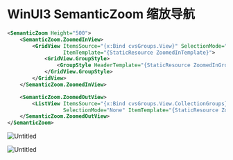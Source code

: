 # WinUI3 SemanticZoom 缩放导航

```xml
<SemanticZoom Height="500">
    <SemanticZoom.ZoomedInView>
        <GridView ItemsSource="{x:Bind cvsGroups.View}" SelectionMode="None"
                  ItemTemplate="{StaticResource ZoomedInTemplate}">
            <GridView.GroupStyle>
                <GroupStyle HeaderTemplate="{StaticResource ZoomedInGroupHeaderTemplate}" />
            </GridView.GroupStyle>
        </GridView>
    </SemanticZoom.ZoomedInView>

    <SemanticZoom.ZoomedOutView>
        <ListView ItemsSource="{x:Bind cvsGroups.View.CollectionGroups}" HorizontalAlignment="Stretch"
                  SelectionMode="None" ItemTemplate="{StaticResource ZoomedOutTemplate}" />
    </SemanticZoom.ZoomedOutView>
</SemanticZoom>
```

![Untitled](WinUI3%20SemanticZoom%20%E7%BC%A9%E6%94%BE%E5%AF%BC%E8%88%AA%20bf7ffc352a2344e7858c9fe18d937de9/Untitled.png)

![Untitled](WinUI3%20SemanticZoom%20%E7%BC%A9%E6%94%BE%E5%AF%BC%E8%88%AA%20bf7ffc352a2344e7858c9fe18d937de9/Untitled%201.png)
